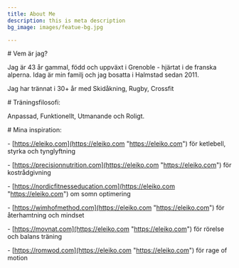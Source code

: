 ```yaml
---
title: About Me
description: this is meta description
bg_image: images/featue-bg.jpg

---
```

\# Vem är jag?

Jag är 43 år gammal, född och uppväxt i Grenoble - hjärtat i de franska alperna. Idag är min familj och jag bosatta i Halmstad sedan 2011.

Jag har trännat i 30+ år med Skidåkning, Rugby, Crossfit

\# Träningsfilosofi:

Anpassad, Funktionellt, Utmanande och Roligt.

\# Mina inspiration:

\- [https://eleiko.com](https://eleiko.com "https://eleiko.com") för ketlebell, styrka och tynglyftning

\- [https://precisionnutrition.com](https://eleiko.com "https://eleiko.com") för kostrådgivning

\- [https://nordicfitnesseducation.com](https://eleiko.com "https://eleiko.com") om somn optimering 

\- [https://wimhofmethod.com](https://eleiko.com "https://eleiko.com") för återhamtning och mindset 

\- [https://movnat.com](https://eleiko.com "https://eleiko.com") för rörelse och balans träning

\- [https://romwod.com](https://eleiko.com "https://eleiko.com") för rage of motion